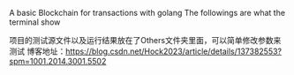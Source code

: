 A basic Blockchain for transactions with golang
The followings are what the terminal show

项目的测试源文件以及运行结果放在了Others文件夹里面，可以简单修改参数来测试
博客地址：https://blog.csdn.net/Hock2023/article/details/137382553?spm=1001.2014.3001.5502
